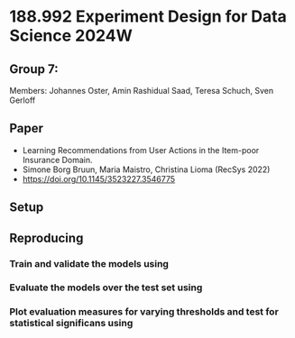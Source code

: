 # 188.992 Experiment Design for Data Science 2024W

## Group 7: 

Members: Johannes Oster, Amin Rashidual Saad, Teresa Schuch, Sven Gerloff

## Paper

- Learning Recommendations from User Actions in the Item-poor Insurance Domain.
- Simone Borg Bruun, Maria Maistro, Christina Lioma (RecSys 2022)
- https://doi.org/10.1145/3523227.3546775

## Setup

## Reproducing

### Train and validate the models using

### Evaluate the models over the test set using

### Plot evaluation measures for varying thresholds and test for statistical significans using
